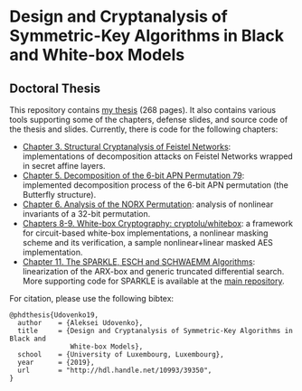 # Design and Cryptanalysis of Symmetric-Key Algorithms in Black and White-box Models
## Doctoral Thesis

This repository contains [my thesis](./thesis.pdf) (268 pages). It also contains various tools supporting some of the chapters, defense slides, and source code of the thesis and slides. Currently, there is code for the following chapters:

- [Chapter 3. Structural Cryptanalysis of Feistel Networks](./03_FeistelNetworks_Decomposition): implementations of decomposition attacks on Feistel Networks wrapped in secret affine layers.
- [Chapter 5. Decomposition of the 6-bit APN Permutation 79](./05_6bit_APN_Permutation_Decomposition): implemented decomposition process of the 6-bit APN permutation (the Butterfly structure).
- [Chapter 6. Analysis of the NORX Permutation](./06_NORX_Permutation): analysis of nonlinear invariants of a 32-bit permutation.
- [Chapters 8-9. White-box Cryptography: cryptolu/whitebox](https://github.com/cryptolu/whitebox): a framework for circuit-based white-box implementations, a nonlinear masking scheme and its verification, a sample nonlinear+linear masked AES implementation.
- [Chapter 11. The SPARKLE, ESCH and SCHWAEMM Algorithms](./11_SPARKLE): linearization of the ARX-box and generic truncated differential search. More supporting code for SPARKLE is available at the [main repository](https://github.com/cryptolu/sparkle).

For citation, please use the following bibtex:

```
@phdthesis{Udovenko19,
  author    = {Aleksei Udovenko},
  title     = {Design and Cryptanalysis of Symmetric-Key Algorithms in Black and
               White-box Models},
  school    = {University of Luxembourg, Luxembourg},
  year      = {2019},
  url       = "http://hdl.handle.net/10993/39350",
}
```
